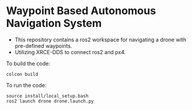 <h1>
Waypoint Based Autonomous Navigation System
</h1>

- This repository contains a ros2 workspace for navigating a drone with pre-defined waypoints.
- Utilizing XRCE-DDS to connect ros2 and px4.

To build the code:
```
colcon build
```

To run the code:
```
source install/local_setup.bash
ros2 launch drone drone.launch.py
```